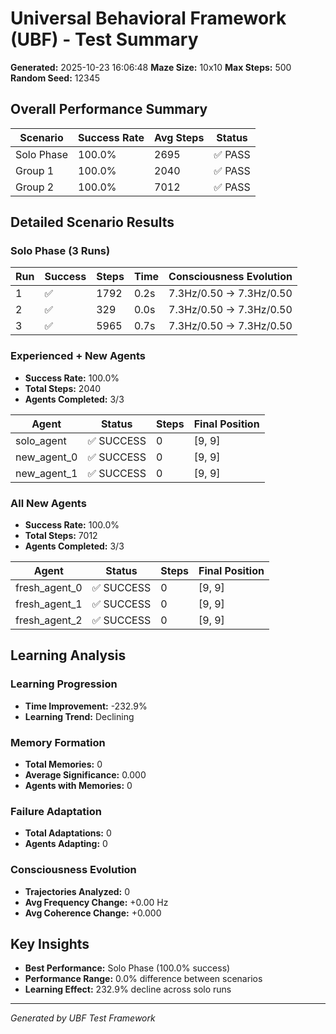 # Universal Behavioral Framework (UBF) - Test Summary

**Generated:** 2025-10-23 16:06:48
**Maze Size:** 10x10
**Max Steps:** 500
**Random Seed:** 12345

## Overall Performance Summary

| Scenario | Success Rate | Avg Steps | Status |
|----------|-------------|-----------|--------|
| Solo Phase | 100.0% | 2695 | ✅ PASS |
| Group 1 | 100.0% | 2040 | ✅ PASS |
| Group 2 | 100.0% | 7012 | ✅ PASS |

## Detailed Scenario Results

### Solo Phase (3 Runs)

| Run | Success | Steps | Time | Consciousness Evolution |
|-----|---------|-------|------|-------------------------|
| 1 | ✅ | 1792 | 0.2s | 7.3Hz/0.50 → 7.3Hz/0.50 |
| 2 | ✅ | 329 | 0.0s | 7.3Hz/0.50 → 7.3Hz/0.50 |
| 3 | ✅ | 5965 | 0.7s | 7.3Hz/0.50 → 7.3Hz/0.50 |

### Experienced + New Agents

- **Success Rate:** 100.0%
- **Total Steps:** 2040
- **Agents Completed:** 3/3

| Agent | Status | Steps | Final Position |
|-------|--------|-------|----------------|
| solo_agent | ✅ SUCCESS | 0 | [9, 9] |
| new_agent_0 | ✅ SUCCESS | 0 | [9, 9] |
| new_agent_1 | ✅ SUCCESS | 0 | [9, 9] |

### All New Agents

- **Success Rate:** 100.0%
- **Total Steps:** 7012
- **Agents Completed:** 3/3

| Agent | Status | Steps | Final Position |
|-------|--------|-------|----------------|
| fresh_agent_0 | ✅ SUCCESS | 0 | [9, 9] |
| fresh_agent_1 | ✅ SUCCESS | 0 | [9, 9] |
| fresh_agent_2 | ✅ SUCCESS | 0 | [9, 9] |

## Learning Analysis

### Learning Progression

- **Time Improvement:** -232.9%
- **Learning Trend:** Declining

### Memory Formation

- **Total Memories:** 0
- **Average Significance:** 0.000
- **Agents with Memories:** 0

### Failure Adaptation

- **Total Adaptations:** 0
- **Agents Adapting:** 0

### Consciousness Evolution

- **Trajectories Analyzed:** 0
- **Avg Frequency Change:** +0.00 Hz
- **Avg Coherence Change:** +0.000

## Key Insights

- **Best Performance:** Solo Phase (100.0% success)
- **Performance Range:** 0.0% difference between scenarios
- **Learning Effect:** 232.9% decline across solo runs

---
*Generated by UBF Test Framework*